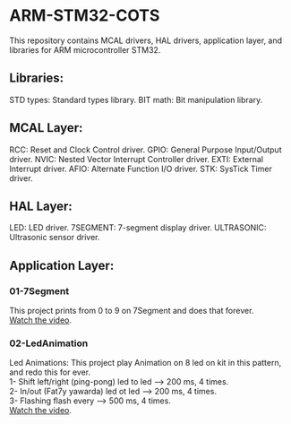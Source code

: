 # ARM-STM32-COTS
This repository contains MCAL drivers, HAL drivers, application layer, and libraries for ARM microcontroller STM32.

## Libraries:

STD types: Standard types library.
BIT math: Bit manipulation library.

## MCAL Layer:

RCC: Reset and Clock Control driver.
GPIO: General Purpose Input/Output driver.
NVIC: Nested Vector Interrupt Controller driver.
EXTI: External Interrupt driver.
AFIO: Alternate Function I/O driver.
STK: SysTick Timer driver.

## HAL Layer:

LED: LED driver.
7SEGMENT: 7-segment display driver.
ULTRASONIC: Ultrasonic sensor driver.

## Application Layer:

### 01-7Segment
This project prints from 0 to 9 on 7Segment and does that forever.      
[Watch the video](https://drive.google.com/file/d/1hDn8wlbTfSS8ist9v0QXSvrNVePE9mwb/view?usp=drive_link).

### 02-LedAnimation
Led Animations:
This project play Animation on 8 led on kit in this pattern, and redo this for ever.      
1- Shift left/right (ping-pong) led to led --> 200 ms, 4 times.     
2- In/out (Fat7y yawarda) led ot led --> 200 ms, 4 times.      
3- Flashing flash every --> 500 ms, 4 times.        
[Watch the video](https://drive.google.com/file/d/1hDn8wlbTfSS8ist9v0QXSvrNVePE9mwb/view?usp=drive_link).   
